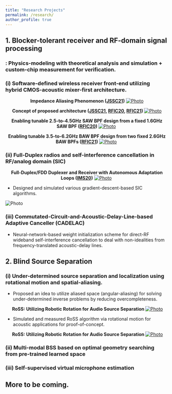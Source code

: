 ```yaml
---
title: "Research Projects"
permalink: /research/
author_profile: true
---
```


## **1. Blocker-tolerant receiver and RF-domain signal processing**
### : Physics-modeling with theoretical analysis and simulation + custom-chip measurement for verification.
### (i) Software-defined wireless receiver front-end utilizing hybrid CMOS-acoustic mixer-first architecture. 


<p align="center">
  <b>Impedance Aliasing Phenomenon (<a href="https://ieeexplore.ieee.org/document/9391989">JSSC21</a>)</b>
 <a href="https://seoyumyum.github.io/files/ImpedanceAliasing.png" alt = "Photo">  
 <img src="https://seoyumyum.github.io/files/ImpedanceAliasing.png?raw=true" alt="Photo"> 
</a>
</p>

<p align="center">
  <b>Concept of proposed architecture (<a href="https://ieeexplore.ieee.org/document/9391989">JSSC21</a>, <a href="https://ieeexplore.ieee.org/abstract/document/9218392">RFIC20</a>, <a href="https://ieeexplore.ieee.org/abstract/document/9490473/">RFIC21</a>) </b>
 <a href="https://seoyumyum.github.io/files/MixFirstAcoustic_Concept.png" alt = "Photo">  
 <img src="https://seoyumyum.github.io/files/MixFirstAcoustic_Concept.png?raw=true" alt="Photo"> 
</a>
</p>

<p align="center">
  <b>Enabling tunable 2.5-to-4.5GHz SAW BPF design from a fixed 1.6GHz SAW BPF (<a href="https://ieeexplore.ieee.org/abstract/document/9218392">RFIC20</a>) </b>
 <a href="https://seoyumyum.github.io/files/2020-mixerfirst_orig.png" alt = "Photo">  
 <img src="https://seoyumyum.github.io/files/2020-mixerfirst_orig.png?raw=true" alt="Photo"> 
</a>
  </p>

<p align="center">
  <b>Enabling tunable 3.5-to-6.2GHz BAW BPF design from two fixed 2.6GHz BAW BPFs (<a href="https://ieeexplore.ieee.org/abstract/document/9490473/">RFIC21</a>)</b>
 <a href="https://seoyumyum.github.io/files/RFIC21_Concept_Full_v2.png" alt = "Photo">  
 <img src="https://seoyumyum.github.io/files/RFIC21_Concept_Full_v2.png?raw=true" alt="Photo"> 
</a>
  </p>

### (ii) Full-Duplex radios and self-interference cancellation in RF/analog domain (SIC)

<p align="center">
  <b>Full-Duplex/FDD Duplexer and Receiver with Autonomous Adaptation Loops (<a href="https://ieeexplore.ieee.org/abstract/document/9223872/">IMS20</a>)</b>
  <a href="https://seoyumyum.github.io/files/2020-fddfdrx_orig.png" alt = "Photo"> 
  <img src="https://seoyumyum.github.io/files/2020-fddfdrx_orig.png?raw=true" alt="Photo"> 
</a>
</p>

* Designed and simulated various gradient-descent-based SIC algorithms.
<img src="https://seoyumyum.github.io/files/SIC_Sim.png?raw=true" alt="Photo">

### (iii) Commutated-Circuit-and-Acoustic-Delay-Line-based Adaptive Canceller (CADELAC) 

* Neural-network-based weight initialization scheme for direct-RF wideband self-interference cancellation to deal with non-idealities from frequency-translated acoustic-delay lines.

## **2. Blind Source Separation**
### (i) Under-determined source separation and localization using rotational motion and spatial-aliasing.

* Proposed an idea to utilize aliased space (angular-aliasing) for solving under-determined inverse problems by reducing overcompleteness.

<p align="center">
  <b> RoSS: Utilizing Robotic Rotation for Audio Source Separation </b>
  <a href="https://seoyumyum.github.io/files/RoSS_idea.png" alt = "Photo"> 
  <img src="https://seoyumyum.github.io/files/RoSS_idea.png?raw=true" alt="Photo"> 
</a>
</p>


* Simulated and measured RoSS algorithm via rotational motion for acoustic applications for proof-of-concept.

<p align="center">
  <b> RoSS: Utilizing Robotic Rotation for Audio Source Separation </b>
  <a href="https://seoyumyum.github.io/files/RoSS_algo.png" alt = "Photo"> 
  <img src="https://seoyumyum.github.io/files/RoSS_algo.png?raw=true" alt="Photo"> 
</a>
</p>

### (ii) Multi-modal BSS based on optimal geometry searching from pre-trained learned space

### (iii) Self-supervised virtual microphone estimation 

## More to be coming.

 



